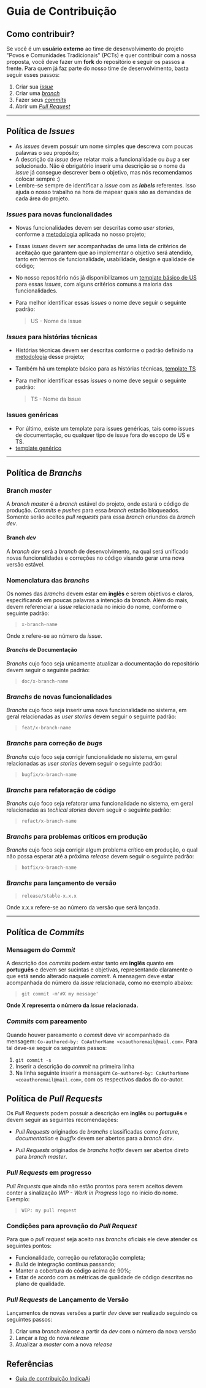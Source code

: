 # Guia de Contribuição

## Como contribuir?

Se você é um **usuário externo** ao time de desenvolvimento do projeto "Povos e Comunidades Tradicionais" (PCTs) e quer contribuir com a nossa proposta, você deve fazer um **fork** do repositório e seguir os passos a frente. Para quem já faz parte do nosso time de desenvolvimento, basta seguir esses passos:

1. Criar sua [_issue_](#política-de-issues)
1. Criar uma [_branch_](#política-de-branchs)
1. Fazer seus [_commits_](#política-de-commits)
1. Abrir um [_Pull Request_](#política-de-pull-requests)

---

## Política de _Issues_

* As _issues_ devem possuir um nome simples que descreva com poucas palavras o seu propósito;
* A descrição da _issue_ deve relatar mais a funcionalidade ou _bug_ a ser solucionado. Não é obrigatório inserir uma descrição se o nome da _issue_ já consegue descrever bem o objetivo, mas nós recomendamos colocar sempre :)
* Lembre-se sempre de identificar a _issue_ com as _**labels**_ referentes. Isso ajuda o nosso trabalho na hora de mapear quais são as demandas de cada área do projeto.

### _Issues_ para novas funcionalidades

* Novas funcionalidades devem ser descritas como _user stories_, conforme a [metodologia]() aplicada no nosso projeto;
* Essas _issues_ devem ser acompanhadas de uma lista de critérios de aceitação que garantem que ao implementar o objetivo será atendido, tanto em termos de funcionalidade, usabilidade, design e qualidade de código;
* No nosso repositório nós já disponibilizamos um [template básico de US](https://github.com/fga-eps-mds/2021.1-PCTs-Docs/blob/main/.github/ISSUE_TEMPLATE/user_story_template.md) para essas _issues_, com alguns critérios comuns a maioria das funcionalidades.
* Para melhor identificar essas _issues_ o nome deve seguir o seguinte padrão:

    > US - Nome da Issue

### _Issues_ para histórias técnicas

* Histórias técnicas devem ser descritas conforme o padrão definido na [metodologia]() desse projeto;
* Também há um template básico para as histórias técnicas, [template TS](https://github.com/fga-eps-mds/2021.1-PCTs-Docs/blob/main/.github/ISSUE_TEMPLATE/technical_story_template.md)
* Para melhor identificar essas _issues_ o nome deve seguir o seguinte padrão:

    > TS - Nome da Issue

### __Issues__ genéricas

* Por último, existe um template para issues genéricas, tais como issues de documentação, ou qualquer tipo de issue fora do escopo de US e TS.
* [template genérico](https://github.com/fga-eps-mds/2021.1-PCTs-Docs/blob/main/.github/ISSUE_TEMPLATE/generic_template.md)

---

## Política de _Branchs_

### Branch _master_

A _branch master_ é a _branch_ estável do projeto, onde estará o código de produção. _Commits_ e _pushes_ para essa _branch_ estarão bloqueados. Somente serão aceitos _pull requests_ para essa _branch_ oriundos da _branch dev_.

#### Branch _dev_

A _branch dev_ será a _branch_ de desenvolvimento, na qual será unificado novas funcionalidades e correções no código visando gerar uma nova versão estável.

### Nomenclatura das _branchs_

Os nomes das _branchs_ devem estar em **inglês** e serem objetivos e claros, especificando em poucas palavras a intenção da _branch_. Além do mais, devem referenciar a _issue_ relacionada no início do nome, conforme o seguinte padrão:

> `x-branch-name`

Onde x refere-se ao número da _issue_.

#### _Branchs_ de Documentação

_Branchs_ cujo foco seja unicamente atualizar a documentação do repositório devem seguir o seguinte padrão:

> `doc/x-branch-name`

### _Branchs_ de novas funcionalidades

_Branchs_ cujo foco seja inserir uma nova funcionalidade no sistema, em geral relacionadas as _user stories_ devem seguir o seguinte padrão:

> `feat/x-branch-name`

### _Branchs_ para correção de _bugs_

_Branchs_ cujo foco seja corrigir funcionalidade no sistema, em geral relacionadas as _user stories_ devem seguir o seguinte padrão:

> `bugfix/x-branch-name`

### _Branchs_ para refatoração de código

_Branchs_ cujo foco seja refatorar uma funcionalidade no sistema, em geral relacionadas as _techical stories_ devem seguir o seguinte padrão:

> `refact/x-branch-name`

### _Branchs_ para problemas críticos em produção

_Branchs_ cujo foco seja corrigir algum problema crítico em produção, o qual não possa esperar até a próxima _release_ devem seguir o seguinte padrão:

> `hotfix/x-branch-name`

### _Branchs_ para lançamento de versão

> `release/stable-x.x.x`

Onde x.x.x refere-se ao número da versão que será lançada.

---

## Política de _Commits_

### Mensagem do _Commit_

A descrição dos _commits_ podem estar tanto em **inglês** quanto em **português** e devem ser sucintas e objetivas, representando claramente o que está sendo alterado naquele _commit_. A mensagem deve estar acompanhada do número da _issue_ relacionada, como no exemplo abaixo:

> `git commit -m'#X my message'`

__Onde X representa o número da _issue_ relacionada.__

### _Commits_ com pareamento

Quando houver pareamento o _commit_ deve vir acompanhado da mensagem: `Co-authored-by: CoAuthorName <coauthoremail@mail.com>`. Para tal deve-se seguir os seguintes passos:

1. `git commit -s`
1. Inserir a descrição do _commit_ na primeira linha
1. Na linha seguinte inserir a mensagem `Co-authored-by: CoAuthorName <coauthoremail@mail.com>`, com os respectivos dados do co-autor.

## Política de _Pull Requests_

Os _Pull Requests_ podem possuir a descrição em **inglês** ou **português** e devem seguir as seguintes recomendações:

* _Pull Requests_ originados de _branchs_ classificadas como _feature_, _documentation_ e _bugfix_ devem ser abertos para a _branch_ _dev_.

* _Pull Requests_ originados de _branchs_ _hotfix_ devem ser abertos direto para _branch master_.

### _Pull Requests_ em progresso

_Pull Requests_ que ainda não estão prontos para serem aceitos devem conter a sinalização _WIP - Work in Progress_ logo no início do nome. Exemplo:

> `WIP: my pull request`

### Condições para aprovação do _Pull Request_

Para que o _pull request_ seja aceito nas _branchs_ oficiais ele deve atender os seguintes pontos:

* Funcionalidade, correção ou refatoração completa;
* _Build_ de integração contínua passando;
* Manter a cobertura do código acima de 90%;
* Estar de acordo com as métricas de qualidade de código descritas no plano de qualidade.

### _Pull Requests_ de Lançamento de Versão

Lançamentos de novas versões a partir _dev_ deve ser realizado seguindo os seguintes passos:

1. Criar uma _branch_ _release_ a partir da _dev_ com o número da nova versão
1. Lançar a _tag_ do nova _release_
1. Atualizar a _master_ com a nova _release_

## Referências

* [Guia de contribuição IndicaAi](https://github.com/fga-eps-mds/2018.2-IndicaAi/blob/devel/CONTRIBUTING.md)
